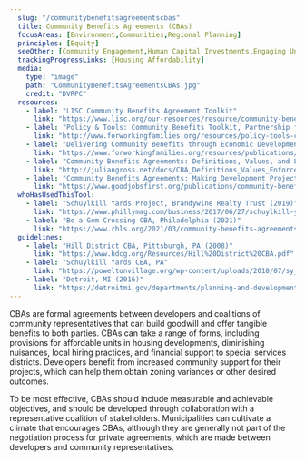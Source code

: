 ```yaml
---
  slug: "/communitybenefitsagreementscbas"
  title: Community Benefits Agreements (CBAs)
  focusAreas: [Environment,Communities,Regional Planning]
  principles: [Equity]
  seeOther: [Community Engagement,Human Capital Investments,Engaging Underserved Communities,Tactical Urbanism and Pedestrian Plazas]
  trackingProgressLinks: [Housing Affordability]
  media: 
    type: "image"
    path: "CommunityBenefitsAgreementsCBAs.jpg"
    credit: "DVRPC"
  resources: 
    - label: "LISC Community Benefits Agreement Toolkit"
      link: "https://www.lisc.org/our-resources/resource/community-benefits-agreements-toolkit/"
    - label: "Policy & Tools: Community Benefits Toolkit, Partnership for Working Families"
      link: "http://www.forworkingfamilies.org/resources/policy-tools-community-benefits-toolkit"
    - label: "Delivering Community Benefits through Economic Development: A Guide for Elected and Appointed Officials, Partnership for Working Families"
      link: "https://www.forworkingfamilies.org/resources/publications/cba-elected-officials"
    - label: "Community Benefits Agreements: Definitions, Values, and Legal Enforceability, Julian Gross"
      link: "http://juliangross.net/docs/CBA_Definitions_Values_Enforceability.pdf"
    - label: "Community Benefits Agreements: Making Development Projects Accountable, Good Jobs First"
      link: "https://www.goodjobsfirst.org/publications/community-benefits-agreements-making-development-projects-accountable"
  whoHasUsedThisTool: 
    - label: "Schuylkill Yards Project, Brandywine Realty Trust (2019)"
      link: "https://www.phillymag.com/business/2017/06/27/schuylkill-yards-project-to-include-major-community-engagement-component/"
    - label: "Be a Gem Crossing CBA, Philadelphia (2021)"
      link: "https://www.rhls.org/2021/03/community-benefits-agreements-a-win-win-for-community-groups-developers/"
  guidelines: 
    - label: "Hill District CBA, Pittsburgh, PA (2008)"
      link: "https://www.hdcg.org/Resources/Hill%20District%20CBA.pdf"
    - label: "Schuylkill Yards CBA, PA"
      link: "https://poweltonvillage.org/wp-content/uploads/2018/07/sy_cba_2017_executed.pdf"
    - label: "Detroit, MI (2016)"
      link: "https://detroitmi.gov/departments/planning-and-development-department/design-and-development-innovation/community-benefits-ordinance"
---
```


CBAs are formal agreements between developers and coalitions of community representatives that can build goodwill and offer tangible benefits to both parties. CBAs can take a range of forms, including provisions for affordable units in housing developments, diminishing nuisances, local hiring practices, and financial support to special services districts. Developers benefit from increased community support for their projects, which can help them obtain zoning variances or other desired outcomes.

To be most effective, CBAs should include measurable and achievable objectives, and should be developed through collaboration with a representative coalition of stakeholders. Municipalities can cultivate a climate that encourages CBAs, although they are generally not part of the negotiation process for private agreements, which are made between developers and community representatives.
